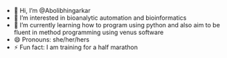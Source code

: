 - 👋 Hi, I’m @Abolibhingarkar
- 👀 I’m interested in bioanalytic automation and bioinformatics
- 🌱 I’m currently learning how to program using python and also aim to be fluent in method programming using venus software
- 😄 Pronouns: she/her/hers
- ⚡ Fun fact: I am training for a half marathon

<!---
Abolibhingarkar/Abolibhingarkar is a ✨ special ✨ repository because its `README.md` (this file) appears on your GitHub profile.
You can click the Preview link to take a look at your changes.
--->

